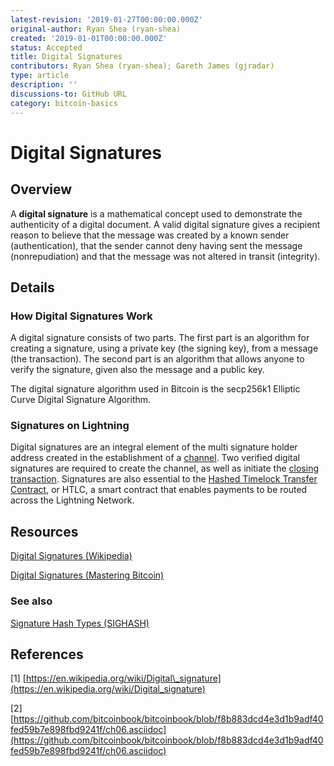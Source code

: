 ```yaml
---
latest-revision: '2019-01-27T00:00:00.000Z'
original-author: Ryan Shea (ryan-shea)
created: '2019-01-01T00:00:00.000Z'
status: Accepted
title: Digital Signatures
contributors: Ryan Shea (ryan-shea); Gareth James (gjradar)
type: article
description: ''
discussions-to: GitHub URL
category: bitcoin-basics
---
```


# Digital Signatures

## Overview

A **digital signature** is a mathematical concept used to demonstrate the authenticity of a digital document. A valid digital signature gives a recipient reason to believe that the message was created by a known sender \(authentication\), that the sender cannot deny having sent the message \(nonrepudiation\) and that the message was not altered in transit \(integrity\).

## Details

### How Digital Signatures Work

A digital signature consists of two parts. The first part is an algorithm for creating a signature, using a private key \(the signing key\), from a message \(the transaction\). The second part is an algorithm that allows anyone to verify the signature, given also the message and a public key.

The digital signature algorithm used in Bitcoin is the secp256k1 Elliptic Curve Digital Signature Algorithm.

### Signatures on Lightning

Digital signatures are an integral element of the multi signature holder address created in the establishment of a [channel](../lightning/payment-channel.md). Two verified digital signatures are required to create the channel, as well as initiate the [closing transaction](../lightning-channels/channel-closing.md). Signatures are also essential to the [Hashed Timelock Transfer Contract](hltc.md), or HTLC, a smart contract that enables payments to be routed across the Lightning Network.

## Resources

[Digital Signatures \(Wikipedia\)](https://en.wikipedia.org/wiki/Digital_signature)

[Digital Signatures \(Mastering Bitcoin\)](https://github.com/bitcoinbook/bitcoinbook/blob/f8b883dcd4e3d1b9adf40fed59b7e898fbd9241f/ch06.asciidoc)

### See also

[Signature Hash Types \(SIGHASH\)](https://bitcoin.org/en/glossary/signature-hash)

## References

\[1\] [https://en.wikipedia.org/wiki/Digital\_signature](https://en.wikipedia.org/wiki/Digital_signature)

\[2\] [https://github.com/bitcoinbook/bitcoinbook/blob/f8b883dcd4e3d1b9adf40fed59b7e898fbd9241f/ch06.asciidoc](https://github.com/bitcoinbook/bitcoinbook/blob/f8b883dcd4e3d1b9adf40fed59b7e898fbd9241f/ch06.asciidoc)

